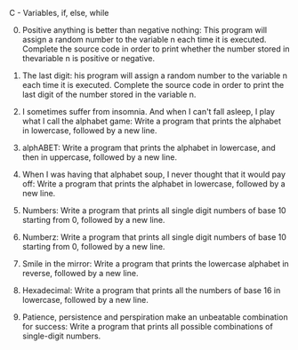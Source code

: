 C - Variables, if, else, while

0. Positive anything is better than negative nothing:
This program will assign a random number to the variable n each time it is executed. Complete the source code in order to print whether the number stored in thevariable n is positive or negative.

1. The last digit:
his program will assign a random number to the variable n each time it is executed. Complete the source code in order to print the last digit of the number stored in the variable n.

2. I sometimes suffer from insomnia. And when I can't fall asleep, I play what I call the alphabet game:
Write a program that prints the alphabet in lowercase, followed by a new line.

3. alphABET:
Write a program that prints the alphabet in lowercase, and then in uppercase, followed by a new line.

4. When I was having that alphabet soup, I never thought that it would pay off:
Write a program that prints the alphabet in lowercase, followed by a new line.

5. Numbers:
Write a program that prints all single digit numbers of base 10 starting from 0, followed by a new line.

6. Numberz:
Write a program that prints all single digit numbers of base 10 starting from 0, followed by a new line.

7. Smile in the mirror:
Write a program that prints the lowercase alphabet in reverse, followed by a new line.

8. Hexadecimal:
Write a program that prints all the numbers of base 16 in lowercase, followed by a new line.

9. Patience, persistence and perspiration make an unbeatable combination for success:
Write a program that prints all possible combinations of single-digit numbers.


